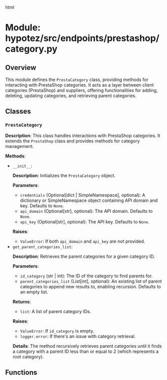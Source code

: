html
<h1>Module: hypotez/src/endpoints/prestashop/category.py</h1>

<h2>Overview</h2>
<p>This module defines the <code>PrestaCategory</code> class, providing methods for interacting with PrestaShop categories. It acts as a layer between client categories (PrestaShop) and suppliers, offering functionalities for adding, deleting, updating categories, and retrieving parent categories.</p>


<h2>Classes</h2>

<h3><code>PrestaCategory</code></h3>

<p><strong>Description</strong>: This class handles interactions with PrestaShop categories. It extends the <code>PrestaShop</code> class and provides methods for category management.</p>

<p><strong>Methods</strong>:</p>
<ul>
  <li><code>__init__</code>:
    <p><strong>Description</strong>: Initializes the <code>PrestaCategory</code> object.</p>
    <p><strong>Parameters</strong>:</p>
    <ul>
      <li><code>credentials</code> (Optional[dict | SimpleNamespace], optional): A dictionary or SimpleNamespace object containing API domain and key. Defaults to <code>None</code>.</li>
      <li><code>api_domain</code> (Optional[str], optional): The API domain. Defaults to <code>None</code>.</li>
      <li><code>api_key</code> (Optional[str], optional): The API key. Defaults to <code>None</code>.</li>
    </ul>
    <p><strong>Raises</strong>:</p>
    <ul>
      <li><code>ValueError</code>: If both <code>api_domain</code> and <code>api_key</code> are not provided.</li>
    </ul>
  </li>
  <li><code>get_parent_categories_list</code>:
    <p><strong>Description</strong>: Retrieves the parent categories for a given category ID.</p>
    <p><strong>Parameters</strong>:</p>
    <ul>
      <li><code>id_category</code> (str | int): The ID of the category to find parents for.</li>
      <li><code>parent_categories_list</code> (List[int], optional): An existing list of parent categories to append new results to, enabling recursion. Defaults to an empty list.</li>
    </ul>
    <p><strong>Returns</strong>:</p>
    <ul>
      <li><code>list</code>: A list of parent category IDs.</li>
    </ul>
    <p><strong>Raises</strong>:</p>
    <ul>
      <li><code>ValueError</code>: If <code>id_category</code> is empty.</li>
    <li><code>logger.error</code>: If there's an issue with category retrieval.</li>
    </ul>
     <p><strong>Details</strong>:  The method recursively retrieves parent categories until it finds a category with a parent ID less than or equal to 2 (which represents a root category). </p>
  </li>
</ul>

<h2>Functions</h2>

<!-- No functions are defined in the provided code -->


</ul>